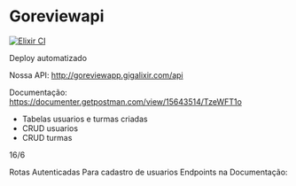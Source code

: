 # Goreviewapi

[![Elixir CI](https://github.com/GoReview/GoReviewAPI/actions/workflows/elixir.yml/badge.svg)](https://github.com/GoReview/GoReviewAPI/actions/workflows/elixir.yml)

Deploy automatizado

Nossa API:
http://goreviewapp.gigalixir.com/api

Documentação:
https://documenter.getpostman.com/view/15643514/TzeWFT1o

* Tabelas usuarios e turmas criadas
* CRUD usuarios
* CRUD turmas

16/6

Rotas Autenticadas
Para cadastro de usuarios
Endpoints na Documentação:


